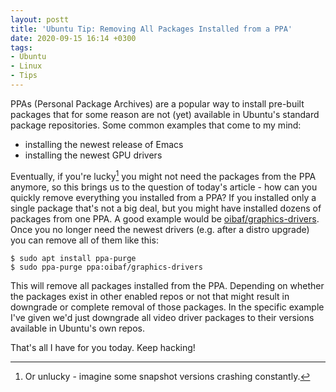 ```yaml
---
layout: postt
title: 'Ubuntu Tip: Removing All Packages Installed from a PPA'
date: 2020-09-15 16:14 +0300
tags:
- Ubuntu
- Linux
- Tips
---
```


PPAs (Personal Package Archives) are a popular way to install pre-built packages that
for some reason are not (yet) available in Ubuntu's standard package repositories.
Some common examples that come to my mind:

- installing the newest release of Emacs
- installing the newest GPU drivers

Eventually, if you're lucky[^1] you might not need the packages from the PPA
anymore, so this brings us to the question of today's article - how can you
quickly remove everything you installed from a PPA?  If you installed only a
single package that's not a big deal, but you might have installed dozens of
packages from one PPA. A good example would be
[oibaf/graphics-drivers](https://launchpad.net/~oibaf/+archive/ubuntu/graphics-drivers).
Once you no longer need the newest drivers (e.g. after a distro upgrade) you can
remove all of them like this:

``` shellsession
$ sudo apt install ppa-purge
$ sudo ppa-purge ppa:oibaf/graphics-drivers
```

This will remove all packages installed from the PPA. Depending on whether the
packages exist in other enabled repos or not that might result in downgrade or
complete removal of those packages. In the specific example I've given we'd just
downgrade all video driver packages to their versions available in Ubuntu's own
repos.

That's all I have for you today. Keep hacking!

[^1]: Or unlucky - imagine some snapshot versions crashing constantly.
